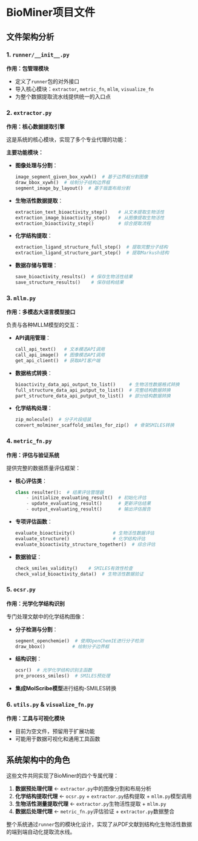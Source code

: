 # BioMiner项目文件

## 文件架构分析

### 1. **`runner/__init__.py`**
**作用：包管理模块**
- 定义了`runner`包的对外接口
- 导入核心模块：`extractor`, `metric_fn`, `mllm`, `visualize_fn`
- 为整个数据提取流水线提供统一的入口点

### 2. **`extractor.py`**
**作用：核心数据提取引擎**

这是系统的核心模块，实现了多个专业代理的功能：

**主要功能模块：**
- **图像处理与分割**：
  ```python
  image_segment_given_box_xywh()  # 基于边界框分割图像
  draw_bbox_xywh()  # 绘制分子结构边界框
  segment_image_by_layout()  # 基于版面布局分割
  ```

- **生物活性数据提取**：
  ```python
  extraction_text_bioactivity_step()    # 从文本提取生物活性
  extraction_image_bioactivity_step()   # 从图像提取生物活性  
  extraction_bioactivity_step()         # 综合提取流程
  ```

- **化学结构提取**：
  ```python
  extraction_ligand_structure_full_step()  # 提取完整分子结构
  extraction_ligand_structure_part_step()  # 提取Markush结构
  ```

- **数据存储与管理**：
  ```python
  save_bioactivity_results()  # 保存生物活性结果
  save_structure_results()    # 保存结构结果
  ```

### 3. **`mllm.py`**
**作用：多模态大语言模型接口**

负责与各种MLLM模型的交互：

- **API调用管理**：
  ```python
  call_api_text()   # 文本模态API调用
  call_api_image()  # 图像模态API调用
  get_api_client()  # 获取API客户端
  ```

- **数据格式转换**：
  ```python
  bioactivity_data_api_output_to_list()     # 生物活性数据格式转换
  full_structure_data_api_putput_to_list()  # 完整结构数据转换
  part_structure_data_api_putput_to_list()  # 部分结构数据转换
  ```

- **化学结构处理**：
  ```python
  zip_molecule()  # 分子片段组装
  convert_molminer_scaffold_smiles_for_zip()  # 骨架SMILES转换
  ```

### 4. **`metric_fn.py`**
**作用：评估与验证系统**

提供完整的数据质量评估框架：

- **核心评估类**：
  ```python
  class resulter():  # 结果评估管理器
      - initialize_evaluating_result()  # 初始化评估
      - update_evaluating_result()      # 更新评估结果
      - output_evaluating_result()      # 输出评估报告
  ```

- **专项评估函数**：
  ```python
  evaluate_bioactivity()              # 生物活性数据评估
  evaluate_structure()                # 化学结构评估  
  evaluate_bioactivity_structure_together()  # 综合评估
  ```

- **数据验证**：
  ```python
  check_smiles_validity()    # SMILES有效性检查
  check_valid_bioactivity_data()  # 生物活性数据验证
  ```

### 5. **`ocsr.py`**
**作用：光学化学结构识别**

专门处理文献中的化学结构图像：

- **分子检测与分割**：
  ```python
  segment_openchemie()  # 使用OpenChemIE进行分子检测
  draw_bbox()          # 绘制分子边界框
  ```

- **结构识别**：
  ```python
  ocsr()  # 光学化学结构识别主函数
  pre_process_smiles()  # SMILES预处理
  ```

- **集成MolScribe模型**进行结构-SMILES转换

### 6. **`utils.py` & `visualize_fn.py`**
**作用：工具与可视化模块**
- 目前为空文件，预留用于扩展功能
- 可能用于数据可视化和通用工具函数

## 系统架构中的角色

这些文件共同实现了BioMiner的四个专属代理：

1. **数据预处理代理** ← `extractor.py`中的图像分割和布局分析
2. **化学结构提取代理** ← `ocsr.py` + `extractor.py`结构提取 + `mllm.py`模型调用
3. **生物活性测量提取代理** ← `extractor.py`生物活性提取 + `mllm.py`
4. **数据后处理代理** ← `metric_fn.py`评估验证 + `extractor.py`数据整合

整个系统通过`runner`包的模块化设计，实现了从PDF文献到结构化生物活性数据的端到端自动化提取流水线。
